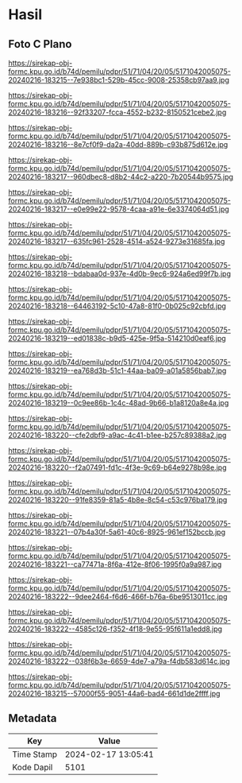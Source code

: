 # Hasil

## Foto C Plano

https://sirekap-obj-formc.kpu.go.id/b74d/pemilu/pdpr/51/71/04/20/05/5171042005075-20240216-183215--7e938bc1-529b-45cc-9008-25358cb97aa9.jpg

https://sirekap-obj-formc.kpu.go.id/b74d/pemilu/pdpr/51/71/04/20/05/5171042005075-20240216-183216--92f33207-fcca-4552-b232-8150521cebe2.jpg

https://sirekap-obj-formc.kpu.go.id/b74d/pemilu/pdpr/51/71/04/20/05/5171042005075-20240216-183216--8e7cf0f9-da2a-40dd-889b-c93b875d612e.jpg

https://sirekap-obj-formc.kpu.go.id/b74d/pemilu/pdpr/51/71/04/20/05/5171042005075-20240216-183217--960dbec8-d8b2-44c2-a220-7b20544b9575.jpg

https://sirekap-obj-formc.kpu.go.id/b74d/pemilu/pdpr/51/71/04/20/05/5171042005075-20240216-183217--e0e99e22-9578-4caa-a91e-6e3374064d51.jpg

https://sirekap-obj-formc.kpu.go.id/b74d/pemilu/pdpr/51/71/04/20/05/5171042005075-20240216-183217--635fc961-2528-4514-a524-9273e31685fa.jpg

https://sirekap-obj-formc.kpu.go.id/b74d/pemilu/pdpr/51/71/04/20/05/5171042005075-20240216-183218--bdabaa0d-937e-4d0b-9ec6-924a6ed99f7b.jpg

https://sirekap-obj-formc.kpu.go.id/b74d/pemilu/pdpr/51/71/04/20/05/5171042005075-20240216-183218--64463192-5c10-47a8-81f0-0b025c92cbfd.jpg

https://sirekap-obj-formc.kpu.go.id/b74d/pemilu/pdpr/51/71/04/20/05/5171042005075-20240216-183219--ed01838c-b9d5-425e-9f5a-514210d0eaf6.jpg

https://sirekap-obj-formc.kpu.go.id/b74d/pemilu/pdpr/51/71/04/20/05/5171042005075-20240216-183219--ea768d3b-51c1-44aa-ba09-a01a5856bab7.jpg

https://sirekap-obj-formc.kpu.go.id/b74d/pemilu/pdpr/51/71/04/20/05/5171042005075-20240216-183219--0c9ee86b-1c4c-48ad-9b66-b1a8120a8e4a.jpg

https://sirekap-obj-formc.kpu.go.id/b74d/pemilu/pdpr/51/71/04/20/05/5171042005075-20240216-183220--cfe2dbf9-a9ac-4c41-b1ee-b257c89388a2.jpg

https://sirekap-obj-formc.kpu.go.id/b74d/pemilu/pdpr/51/71/04/20/05/5171042005075-20240216-183220--f2a07491-fd1c-4f3e-9c69-b64e9278b98e.jpg

https://sirekap-obj-formc.kpu.go.id/b74d/pemilu/pdpr/51/71/04/20/05/5171042005075-20240216-183220--91fe8359-81a5-4b8e-8c54-c53c976ba179.jpg

https://sirekap-obj-formc.kpu.go.id/b74d/pemilu/pdpr/51/71/04/20/05/5171042005075-20240216-183221--07b4a30f-5a61-40c6-8925-961ef152bccb.jpg

https://sirekap-obj-formc.kpu.go.id/b74d/pemilu/pdpr/51/71/04/20/05/5171042005075-20240216-183221--ca77471a-8f6a-412e-8f06-1995f0a9a987.jpg

https://sirekap-obj-formc.kpu.go.id/b74d/pemilu/pdpr/51/71/04/20/05/5171042005075-20240216-183222--9dee2464-f6d6-466f-b76a-6be9513011cc.jpg

https://sirekap-obj-formc.kpu.go.id/b74d/pemilu/pdpr/51/71/04/20/05/5171042005075-20240216-183222--4585c126-f352-4f18-9e55-95f611a1edd8.jpg

https://sirekap-obj-formc.kpu.go.id/b74d/pemilu/pdpr/51/71/04/20/05/5171042005075-20240216-183222--038f6b3e-6659-4de7-a79a-f4db583d614c.jpg

https://sirekap-obj-formc.kpu.go.id/b74d/pemilu/pdpr/51/71/04/20/05/5171042005075-20240216-183215--57000f55-9051-44a6-bad4-661d1de2ffff.jpg


## Metadata

| Key        | Value               |
| ---------- | ------------------- |
| Time Stamp | 2024-02-17 13:05:41 |
| Kode Dapil | 5101                |



